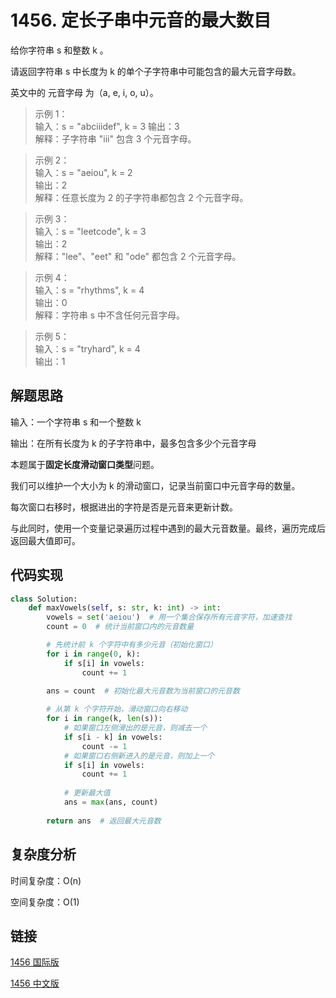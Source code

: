 # 1456. 定长子串中元音的最大数目

给你字符串 s 和整数 k 。

请返回字符串 s 中长度为 k 的单个子字符串中可能包含的最大元音字母数。

英文中的 元音字母 为（a, e, i, o, u）。

>示例 1：  
输入：s = "abciiidef", k = 3
输出：3  
解释：子字符串 "iii" 包含 3 个元音字母。  

>示例 2：  
输入：s = "aeiou", k = 2  
输出：2  
解释：任意长度为 2 的子字符串都包含 2 个元音字母。  

>示例 3：  
输入：s = "leetcode", k = 3  
输出：2  
解释："lee"、"eet" 和 "ode" 都包含 2 个元音字母。

>示例 4：    
输入：s = "rhythms", k = 4  
输出：0  
解释：字符串 s 中不含任何元音字母。

>示例 5：  
输入：s = "tryhard", k = 4  
输出：1

## 解题思路
输入：一个字符串 s 和一个整数 k

输出：在所有长度为 k 的子字符串中，最多包含多少个元音字母

本题属于**固定长度滑动窗口类型**问题。

我们可以维护一个大小为 k 的滑动窗口，记录当前窗口中元音字母的数量。

每次窗口右移时，根据进出的字符是否是元音来更新计数。

与此同时，使用一个变量记录遍历过程中遇到的最大元音数量。最终，遍历完成后返回最大值即可。

## 代码实现

```python
class Solution:
    def maxVowels(self, s: str, k: int) -> int:
        vowels = set('aeiou')  # 用一个集合保存所有元音字符，加速查找
        count = 0  # 统计当前窗口内的元音数量

        # 先统计前 k 个字符中有多少元音（初始化窗口）
        for i in range(0, k):
            if s[i] in vowels:
                count += 1
        
        ans = count  # 初始化最大元音数为当前窗口的元音数

        # 从第 k 个字符开始，滑动窗口向右移动
        for i in range(k, len(s)):
            # 如果窗口左侧滑出的是元音，则减去一个
            if s[i - k] in vowels:
                count -= 1
            # 如果窗口右侧新进入的是元音，则加上一个
            if s[i] in vowels:
                count += 1
            
            # 更新最大值
            ans = max(ans, count)
        
        return ans  # 返回最大元音数
```

## 复杂度分析

时间复杂度：O(n)

空间复杂度：O(1)

## 链接

[1456 国际版](https://leetcode.com/problems/maximum-number-of-vowels-in-a-substring-of-given-length/description/)

[1456 中文版](https://leetcode.cn/problems/maximum-number-of-vowels-in-a-substring-of-given-length/description/)
